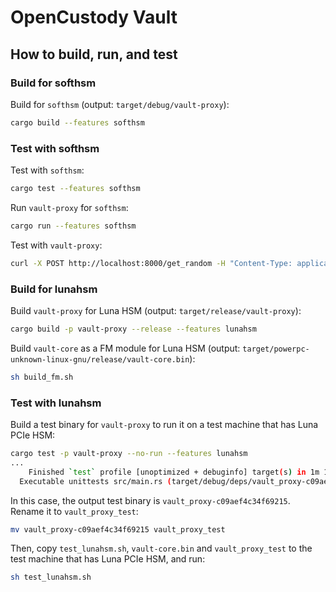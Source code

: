 # OpenCustody Vault

## How to build, run, and test
### Build for softhsm
Build for `softhsm` (output: `target/debug/vault-proxy`):
```bash
cargo build --features softhsm
```

### Test with softhsm
Test with `softhsm`:
```bash
cargo test --features softhsm
```

Run `vault-proxy` for `softhsm`:
```bash
cargo run --features softhsm
```

Test with `vault-proxy`:
```bash
curl -X POST http://localhost:8000/get_random -H "Content-Type: application/json" -d '{"size": 10}'
```

### Build for lunahsm
Build `vault-proxy` for Luna HSM (output: `target/release/vault-proxy`):
```bash
cargo build -p vault-proxy --release --features lunahsm
```

Build `vault-core` as a FM module for Luna HSM (output: `target/powerpc-unknown-linux-gnu/release/vault-core.bin`):
```bash
sh build_fm.sh
```

### Test with lunahsm
Build a test binary for `vault-proxy` to run it on a test machine that has Luna PCIe HSM:
```bash
cargo test -p vault-proxy --no-run --features lunahsm
...
    Finished `test` profile [unoptimized + debuginfo] target(s) in 1m 10s
  Executable unittests src/main.rs (target/debug/deps/vault_proxy-c09aef4c34f69215)
```
In this case, the output test binary is `vault_proxy-c09aef4c34f69215`. Rename it to `vault_proxy_test`:
```bash
mv vault_proxy-c09aef4c34f69215 vault_proxy_test
```

Then, copy `test_lunahsm.sh`, `vault-core.bin` and `vault_proxy_test` to the test machine that has Luna PCIe HSM, and run:
```bash
sh test_lunahsm.sh
```
